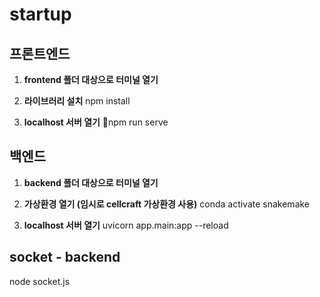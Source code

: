 # startup

## 프론트엔드

1. **frontend 폴더 대상으로 터미널 열기**

2. **라이브러리 설치**
   npm install

3. **localhost 서버 열기**
   npm run serve

## 백엔드

1. **backend 폴더 대상으로 터미널 열기**

2. **가상환경 열기 (임시로 cellcraft 가상환경 사용)**
   conda activate snakemake

3. **localhost 서버 열기**
   uvicorn app.main:app --reload

## socket - backend

node socket.js
